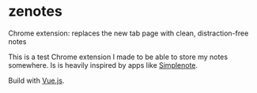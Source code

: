 # zenotes
Chrome extension: replaces the new tab page with clean, distraction-free notes

This is a test Chrome extension I made to be able to store my notes somewhere. Is is heavily inspired by apps like [Simplenote](https://simplenote.com/).

Build with [Vue.js](https://vuejs.org/).
